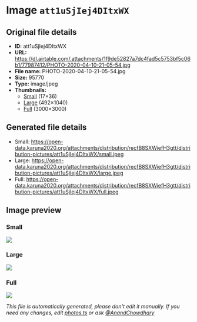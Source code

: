 # Image `att1uSjIej4DItxWX`

## Original file details

- **ID:** att1uSjIej4DItxWX
- **URL:** https://dl.airtable.com/.attachments/1f9de52827a7dc4fad5c5753bf5c06b1/77987412/PHOTO-2020-04-10-21-05-54.jpg
- **File name:** PHOTO-2020-04-10-21-05-54.jpg
- **Size:** 95770
- **Type:** image/jpeg
- **Thumbnails:**
  - [Small](https://dl.airtable.com/.attachmentThumbnails/e91813f1f64934cb3908014d63be3287/f128e969) (17×36)
  - [Large](https://dl.airtable.com/.attachmentThumbnails/7b599c8097bb0f7fbbca7977867e49c5/4a02de7a) (492×1040)
  - [Full](https://dl.airtable.com/.attachmentThumbnails/2c680a7bfdbddf0ff43035728b6e7066/166cd8a1) (3000×3000)

## Generated file details

- Small: https://open-data.karuna2020.org/attachments/distribution/recfB8SXWiefH3gtt/distribution-pictures/att1uSjIej4DItxWX/small.jpeg
- Large: https://open-data.karuna2020.org/attachments/distribution/recfB8SXWiefH3gtt/distribution-pictures/att1uSjIej4DItxWX/large.jpeg
- Full: https://open-data.karuna2020.org/attachments/distribution/recfB8SXWiefH3gtt/distribution-pictures/att1uSjIej4DItxWX/full.jpeg

## Image preview

### Small

![](https://open-data.karuna2020.org/attachments/distribution/recfB8SXWiefH3gtt/distribution-pictures/att1uSjIej4DItxWX/small.jpeg)

### Large

![](https://open-data.karuna2020.org/attachments/distribution/recfB8SXWiefH3gtt/distribution-pictures/att1uSjIej4DItxWX/large.jpeg)

### Full

![](https://open-data.karuna2020.org/attachments/distribution/recfB8SXWiefH3gtt/distribution-pictures/att1uSjIej4DItxWX/full.jpeg)

_This file is automatically generated, please don't edit it manually. If you need any changes, edit [photos.ts](/photos.ts) or ask [@AnandChowdhary](https://github.com/AnandChowdhary)_
